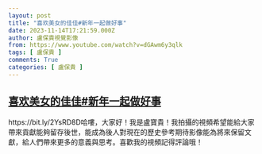 ```yaml
---
layout: post
title: "喜欢美女的佳佳#新年一起做好事"
date: 2023-11-14T17:21:59.000Z
author: 盧保貴視覺影像
from: https://www.youtube.com/watch?v=dGAwm6y3qlk
tags: [ 盧保貴 ]
comments: True
categories: [ 盧保貴 ]
---
```

<!--1699982519000-->
[喜欢美女的佳佳#新年一起做好事](https://www.youtube.com/watch?v=dGAwm6y3qlk)
------

<div>
https://bit.ly/2YsRD8D哈嘍，大家好！我是盧寶貴！我拍攝的視頻希望能給大家帶來貢獻能夠留存後世，能成為後人對現在的歷史參考期待影像能為將來保留文獻，給人們帶來更多的意義與思考。喜歡我的視頻記得評論哦！
</div>
